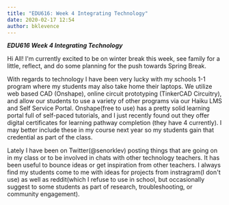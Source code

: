 ```yaml
---
title: "EDU616: Week 4 Integrating Technology"
date: 2020-02-17 12:54
author: bklevence
---
```


***EDU616 Week 4 Integrating Technology***




Hi All! I'm currently excited to be on winter break this week, see family for a little, reflect, and do some planning for the push towards Spring Break.

With regards to technology I have been very lucky with my schools 1-1 program where my students may also take home their laptops. We utilize web based CAD (Onshape), online circuit prototyping (TinkerCAD Circuitry), and allow our students to use a variety of other programs via our Haiku LMS and Self Service Portal. Onshape(free to use) has a pretty solid learning portal full of self-paced tutorials, and I just recently found out they offer digital certificates for learning pathway completion (they have 4 currently). I may better include these in my course next year so my students gain that credential as part of the class.

Lately I have been on Twitter(@senorklev) posting things that are going on in my class or to be involved in chats with other technology teachers. It has been useful to bounce ideas or get inspiration from other teachers. I always find my students come to me with ideas for projects from instragram(I don't use) as well as reddit(which I refuse to use in school, but occasionally suggest to some students as part of research, troubleshooting, or community engagement).
